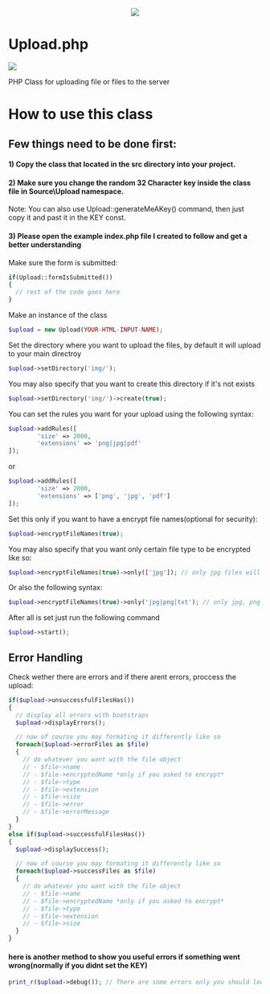 <p align="center"><img src="https://s11.postimg.org/6rrm3zatv/elephantsmall.jpg"></p>

# Upload.php
<p><img src="https://travis-ci.org/edenreich/PHP-Upload-Class.svg?branch=master"></p>
PHP Class for uploading file or files to the server

# How to use this class

## Few things need to be done first:
#### 1) Copy the class that located in the src directory into your project.
#### 2) Make sure you change the random 32 Character key inside the class file in Source\Upload namespace.
Note: You can also use Upload::generateMeAKey() command, then just copy it and past it in the KEY const.
#### 3) Please open the example index.php file I created to follow and get a better understanding



Make sure the form is submitted:
```php
if(Upload::formIsSubmitted())
{
  // rest of the code goes here
}
```


Make an instance of the class
```php
$upload = new Upload(YOUR-HTML-INPUT-NAME); 
```



Set the directory where you want to upload the files, by default it will upload to your main directroy
```php
$upload->setDirectory('img/'); 
```

You may also specify that you want to create this directory if it's not exists
```php
$upload->setDirectory('img/')->create(true); 
```



You can set the rules you want for your upload using the following syntax:
```php
$upload->addRules([
        'size' => 2000,
        'extensions' => 'png|jpg|pdf'
]);
```
or
```php
$upload->addRules([
        'size' => 2000,
        'extensions' => ['png', 'jpg', 'pdf']
]);
```



Set this only if you want to have a encrypt file names(optional for security):
```php
$upload->encryptFileNames(true);
```

You may also specify that you want only certain file type to be encrypted like so:
```php
$upload->encryptFileNames(true)->only(['jpg']); // only jpg files will be encrypted
```
Or also the following syntax:
```php
$upload->encryptFileNames(true)->only('jpg|png|txt'); // only jpg, png and txt files will be encrypted
```



After all is set just run the following command
```php
$upload->start();
``` 



## Error Handling

Check wether there are errors and if there arent errors, proccess the upload:
```php
if($upload->unsuccessfulFilesHas())
{
  // display all errors with bootstraps
  $upload->displayErrors();

  // now of course you may formating it differently like so
  foreach($upload->errorFiles as $file)
  {
    // do whatever you want with the file object
    // - $file->name
    // - $file->encryptedName *only if you asked to encrypt*
    // - $file->type
    // - $file->extension
    // - $file->size
    // - $file->error
    // - $file->errorMessage
  }
}
else if($upload->successfulFilesHas())
{
  $upload->displaySuccess();

  // now of course you may formating it differently like so
  foreach($upload->successFiles as $file)
  {
    // do whatever you want with the file object
    // - $file->name
    // - $file->encryptedName *only if you asked to encrypt*
    // - $file->type
    // - $file->extension
    // - $file->size
  }
}
```

#### here is another method to show you useful errors if something went wrong(normally if you didnt set the KEY)

```php
print_r($upload->debug()); // There are some errors only you should look at while setting this up
```

